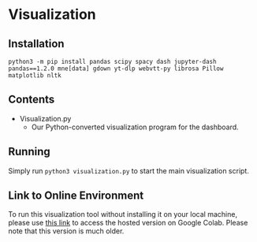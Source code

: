 # Visualization

## Installation

`python3 -m pip install pandas scipy spacy dash jupyter-dash pandas==1.2.0 mne[data] gdown yt-dlp webvtt-py librosa Pillow matplotlib nltk`

## Contents
 - Visualization.py
   - Our Python-converted visualization program for the dashboard.

## Running
Simply run `python3 visualization.py` to start the main visualization script.

## Link to Online Environment
To run this visualization tool without installing it on your local machine, please use
[this link](https://colab.research.google.com/drive/1nGuMVrvAVbVV_ODxyO1mOdgAR7FHm-DZ?usp=sharing) to access the hosted
version on Google Colab. Please note that this version is much older.
